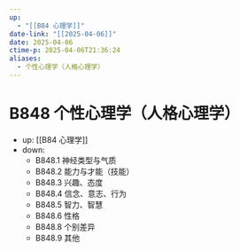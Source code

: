 ```yaml
---
up:
  - "[[B84 心理学]]"
date-link: "[[2025-04-06]]"
date: 2025-04-06
ctime-p: 2025-04-06T21:36:24
aliases:
  - 个性心理学（人格心理学）
---
```


# B848 个性心理学（人格心理学）

- up: [[B84 心理学]]
- down:	
	- B848.1 神经类型与气质
	- B848.2 能力与才能（技能）
	- B848.3 兴趣、态度
	- B848.4 信念、意志、行为
	- B848.5 智力、智慧
	- B848.6 性格
	- B848.8 个别差异
	- B848.9 其他
	
